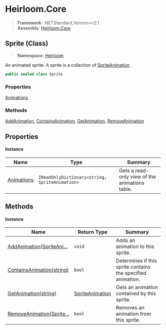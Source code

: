 # Heirloom.Core

> **Framework**: .NETStandard,Version=v2.1  
> **Assembly**: [Heirloom.Core][0]

## Sprite (Class)

> **Namespace**: [Heirloom][0]

An animated sprite. A sprite is a collection of [SpriteAnimation][1] .

```cs
public sealed class Sprite
```

### Properties

[Animations][2]

### Methods

[AddAnimation][3], [ContainsAnimation][4], [GetAnimation][5], [RemoveAnimation][6]

## Properties

#### Instance

| Name            | Type                                           | Summary                                        |
|-----------------|------------------------------------------------|------------------------------------------------|
| [Animations][2] | `IReadOnlyDictionary<string, SpriteAnimation>` | Gets a read-only view of the animations table. |

## Methods

#### Instance

| Name                           | Return Type          | Summary                                                     |
|--------------------------------|----------------------|-------------------------------------------------------------|
| [AddAnimation(SpriteAni...][3] | `void`               | Adds an animation to this sprite.                           |
| [ContainsAnimation(string)][4] | `bool`               | Determines if this sprite contains the specified animation. |
| [GetAnimation(string)][5]      | [SpriteAnimation][1] | Gets an animation contained by this sprite.                 |
| [RemoveAnimation(Sprite...][6] | `bool`               | Removes an animation from this sprite.                      |

[0]: ../../Heirloom.Core.md
[1]: SpriteAnimation.md
[2]: Sprite/Animations.md
[3]: Sprite/AddAnimation.md
[4]: Sprite/ContainsAnimation.md
[5]: Sprite/GetAnimation.md
[6]: Sprite/RemoveAnimation.md
